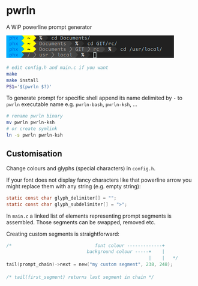 pwrln
=====

A WiP powerline prompt generator

![](demo.png)

```sh
# edit config.h and main.c if you want
make
make install
PS1='$(pwrln $?)'
```

To generate prompt for specific shell append its name delimited by `-`
to `pwrln` executable name e.g. `pwrln-bash`, `pwrln-ksh`, ...

```sh
# rename pwrln binary
mv pwrln pwrln-ksh
# or create symlink
ln -s pwrln pwrln-ksh
```


## Customisation

Change colours and glyphs (special characters) in `config.h`.

If your font does not display fancy characters like that
powerline arrow you might replace them with any string
(e.g. empty string):

```c
static const char glyph_delimiter[] = "";
static const char glyph_subdelimiter[] = ">";
```

In `main.c` a linked list of elements representing prompt
segments is assembled.
Those segments can be swapped, removed etc.

Creating custom segments is straightforward:

```c
/*                               font colour -------------+
                              background colour -----+    |
                                                     |    |   */
tail(prompt_chain)->next = new("my custom segment", 238, 248);

/* tail(first_segment) returns last segment in chain */
```
